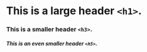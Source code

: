 #  This is a large header `<h1>`.
### This is a smaller header `<h3>`.
##### This is an even smaller header `<h5>`.
